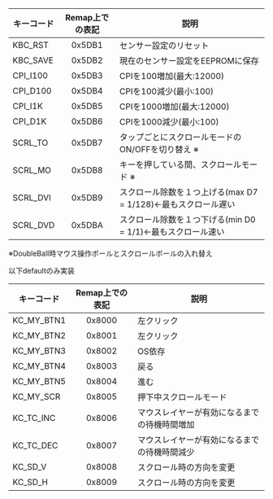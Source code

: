 | キーコード | Remap上での表記 | 説明 |
|----|:---:|----|
|KBC_RST|0x5DB1|センサー設定のリセット|
|KBC_SAVE|0x5DB2|現在のセンサー設定をEEPROMに保存|
|CPI_I100|0x5DB3|CPIを100増加(最大:12000)|
|CPI_D100|0x5DB4|CPIを100減少(最小:100)|
|CPI_I1K|0x5DB5|CPIを1000増加(最大:12000)|
|CPI_D1K|0x5DB6|CPIを1000減少(最小:100)|
|SCRL_TO|0x5DB7|タップごとにスクロールモードのON/OFFを切り替え ※|
|SCRL_MO|0x5DB8|キーを押している間、スクロールモード ※|
|SCRL_DVI|0x5DB9| スクロール除数を１つ上げる(max D7 = 1/128)←最もスクロール遅い|
|SCRL_DVD|0x5DBA| スクロール除数を１つ下げる(min D0 = 1/1)←最もスクロール速い|
  
※DoubleBall時マウス操作ボールとスクロールボールの入れ替え  
  
以下defaultのみ実装  
  
| キーコード | Remap上での表記 | 説明 |
|----|:---:|----|
|KC_MY_BTN1|0x8000|左クリック|
|KC_MY_BTN2|0x8001|左クリック|
|KC_MY_BTN3|0x8002|OS依存|
|KC_MY_BTN4|0x8003|戻る|
|KC_MY_BTN5|0x8004|進む|
|KC_MY_SCR|0x8005|押下中スクロールモード|
|KC_TC_INC|0x8006|マウスレイヤーが有効になるまでの待機時間増加|
|KC_TC_DEC|0x8007|マウスレイヤーが有効になるまでの待機時間減少|
|KC_SD_V|0x8008|スクロール時の方向を変更|
|KC_SD_H|0x8009|スクロール時の方向を変更|
